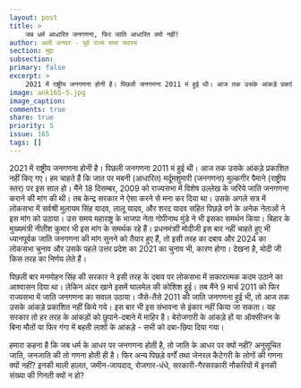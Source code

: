 ```yaml
---
layout: post
title: >
    जब धर्म आधारित जनगणना, फिर जाति आधारित क्यो नहीं!
author: अली अनवर - पूर्व राज्य सभा सदस्य
section: मुद्दा
subsection:
primary: false
excerpt: >
    2021 में राष्ट्रीय जनगणना होनी है। पिछली जनगणना 2011 मं हुई थी। आज तक उसके आंकड़े प्रकाशित नहीं किए गए। हम चाहते हैं कि जात पर मबनी (आधारित) मर्दूमशुमारी (जनगणना) मुल्कगीर पैमाने (राष्ट्रीय स्तर) पर इस साल हो।
image: ank165-5.jpg
image_caption: 
comments: true
share: true
priority: 5
issue: 165
tags: []
---
```


2021 में राष्ट्रीय जनगणना होनी है। पिछली जनगणना 2011 मं हुई थी। आज तक उसके आंकड़े प्रकाशित नहीं किए गए। हम चाहते हैं कि जात पर मबनी (आधारित) मर्दूमशुमारी (जनगणना)  मुल्कगीर पैमाने (राष्ट्रीय स्तर) पर इस साल हो। मैंने 18 दिसम्बर, 2009 को राज्यसभा में विशेष उल्लेख के जरिये जाति जनगणना कराने की मांग की थी। तब केन्द्र सरकार ने ऐसा करने से मना कर दिया था। उसके अगले सत्र में लोकसभा में सर्वश्री मुलायम सिंह यादव, लालू यादव, और शरद यादव सहित पिछड़े वर्ग के अनेक नेताओं ने इस मांग को उठाया। उस समय महाराष्ट्र के भाजपा नेता गोपीनाथ मुंडे ने भी इसका समर्थन किया। बिहार के मुख्यमंत्री नीतीश कुमार भी इस मांग के समर्थक रहे हैं। प्रधनमंत्राी मोदीजी इस बार नहीं चाहते हुए भी ध्यानपूर्वक जाति जनगणना की मांग सुनने को तैयार हुए हैं, तो इसी तरह का दबाव और 2024 का लोकसभा चुनाव और उसके पहले उत्तर प्रदेश का 2021 का चुनाव भी, कारण होगा। देखना है, मोदी जी किस तरह का निर्णय लेते हैं।

पिछली बार मनमोहन सिंह की सरकार ने इसी तरह के दबाव पर लोकसभा में सकारात्मक कदम उठाने का आश्वासन दिया था। लेकिन अंदर खाने इसमें घालमेल की कोशिश हुई। तब मैंने 9 मार्च 2011 को फिर राज्यसभा में जाति जनगणना का सवाल उठाया। जैसे-तैसे 2011 की जाति जनगणना हुई भी, तो आज तक उसके आंकड़े प्रकाशित नहीं किये गये। इस बार भी इस संभावना से इंकार नहीं किया जा सकता। यह सरकार तो हर तरह के आंकड़ों को छुपाने-दबाने में माहिर है। बेरोजगारी के आंकड़े हों या ऑक्सीजन के बिना मौतों या फिर गंगा में बहती लाशों के आंकड़े - सभी को दबा-छिपा दिया गया।

हमारा कहना है कि जब धर्म के आधर पर जनगणना होती है, तो जाति के आधर पर क्यों नहीं? अनुसूचित जाति, जनजाति की तो गणना होती ही है। फिर अन्य पिछड़े वर्गों तथा जेनरल कैटेगरी के लोगों की गणना क्यों नहीं? इनकी माली हालत, जमीन-जायदाद, रोजगार-धंधे, सरकारी-गैरसरकारी नौकरियों में इनकी संख्या की गिनती क्यों न हो?